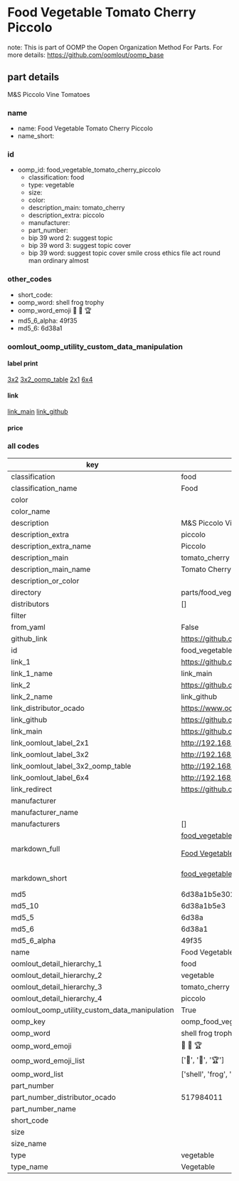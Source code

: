 # Food Vegetable Tomato Cherry Piccolo  

note: This is part of OOMP the Oopen Organization Method For Parts. For more details: https://github.com/oomlout/oomp_base

##  part details
  



M&S Piccolo Vine Tomatoes



### name
* name: Food Vegetable Tomato Cherry Piccolo
* name_short: 
### id
* oomp_id: food_vegetable_tomato_cherry_piccolo
  * classification: food
  * type: vegetable
  * size: 
  * color: 
  * description_main: tomato_cherry
  * description_extra: piccolo
  * manufacturer: 
  * part_number: 
  * bip 39 word 2: suggest topic
  * bip 39 word 3: suggest topic cover
  * bip 39 word: suggest topic cover smile cross ethics file act round man ordinary almost

### other_codes
* short_code: 
* oomp_word: shell frog trophy
* oomp_word_emoji :shell: :frog: :trophy:
* md5_6_alpha: 49f35
* md5_6: 6d38a1






### oomlout_oomp_utility_custom_data_manipulation
#### label print
[3x2](http://192.168.1.245:1112/?label=oomp%2049f35)
[3x2_oomp_table](http://192.168.1.108:1112/?label=oomp%2049f35)
[2x1](http://192.168.1.242:1112/?label=oomp%2049f35)
[6x4](http://192.168.1.55:1112/?label=oomp%2049f35)    

#### link

[link_main](https://github.com/oomlout/oomlout_oomp_version_1_messy/tree/main/parts/food_vegetable_tomato_cherry_piccolo) [link_github](https://github.com/oomlout/oomlout_oomp_version_1_messy/tree/main/parts/food_vegetable_tomato_cherry_piccolo)                             

#### price







### all codes 
| key | value |  
| --- | --- |  
| classification | food |  
| classification_name | Food |  
| color |  |  
| color_name |  |  
| description | M&S Piccolo Vine Tomatoes |  
| description_extra | piccolo |  
| description_extra_name | Piccolo |  
| description_main | tomato_cherry |  
| description_main_name | Tomato Cherry |  
| description_or_color |   |  
| directory | parts/food_vegetable_tomato_cherry_piccolo |  
| distributors | [] |  
| filter |  |  
| from_yaml | False |  
| github_link | https://github.com/oomlout/oomlout_oomp_part_src/tree/main/parts/food_vegetable_tomato_cherry_piccolo |  
| id | food_vegetable_tomato_cherry_piccolo |  
| link_1 | https://github.com/oomlout/oomlout_oomp_version_1_messy/tree/main/parts/food_vegetable_tomato_cherry_piccolo |  
| link_1_name | link_main |  
| link_2 | https://github.com/oomlout/oomlout_oomp_version_1_messy/tree/main/parts/food_vegetable_tomato_cherry_piccolo |  
| link_2_name | link_github |  
| link_distributor_ocado | https://www.ocado.com/search?entry=517984011 |  
| link_github | https://github.com/oomlout/oomlout_oomp_version_1_messy/tree/main/parts/food_vegetable_tomato_cherry_piccolo |  
| link_main | https://github.com/oomlout/oomlout_oomp_version_1_messy/tree/main/parts/food_vegetable_tomato_cherry_piccolo |  
| link_oomlout_label_2x1 | http://192.168.1.242:1112/?label=oomp%2049f35 |  
| link_oomlout_label_3x2 | http://192.168.1.245:1112/?label=oomp%2049f35 |  
| link_oomlout_label_3x2_oomp_table | http://192.168.1.108:1112/?label=oomp%2049f35 |  
| link_oomlout_label_6x4 | http://192.168.1.55:1112/?label=oomp%2049f35 |  
| link_redirect | https://github.com/oomlout/oomlout_oomp_version_1_messy/tree/main/parts/food_vegetable_tomato_cherry_piccolo |  
| manufacturer |  |  
| manufacturer_name |  |  
| manufacturers | [] |  
| markdown_full | [food_vegetable_tomato_cherry_piccolo](none)<br>[](none)<br>[Food Vegetable Tomato Cherry Piccolo](none)<br><br> |  
| markdown_short | [food_vegetable_tomato_cherry_piccolo](none)<br><br> |  
| md5 | 6d38a1b5e3026ac5369a0cca633946c7 |  
| md5_10 | 6d38a1b5e3 |  
| md5_5 | 6d38a |  
| md5_6 | 6d38a1 |  
| md5_6_alpha | 49f35 |  
| name | Food Vegetable Tomato Cherry Piccolo |  
| oomlout_detail_hierarchy_1 | food |  
| oomlout_detail_hierarchy_2 | vegetable |  
| oomlout_detail_hierarchy_3 | tomato_cherry |  
| oomlout_detail_hierarchy_4 | piccolo |  
| oomlout_oomp_utility_custom_data_manipulation | True |  
| oomp_key | oomp_food_vegetable_tomato_cherry_piccolo |  
| oomp_word | shell frog trophy |  
| oomp_word_emoji | :shell: :frog: :trophy: |  
| oomp_word_emoji_list | [':shell:', ':frog:', ':trophy:'] |  
| oomp_word_list | ['shell', 'frog', 'trophy'] |  
| part_number |  |  
| part_number_distributor_ocado | 517984011 |  
| part_number_name |  |  
| short_code |  |  
| size |  |  
| size_name |  |  
| type | vegetable |  
| type_name | Vegetable |  
